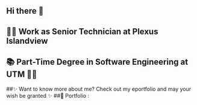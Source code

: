 ## Hi there 👋

## 👩‍🔧 Work as Senior Technician at Plexus Islandview
## 📚 Part-Time Degree in Software Engineering at UTM 👩‍🎓

##✨ Want to know more about me? Check out my eportfolio and may your wish be granted ✨
##🎨 Portfolio :  

   
   


                                                
